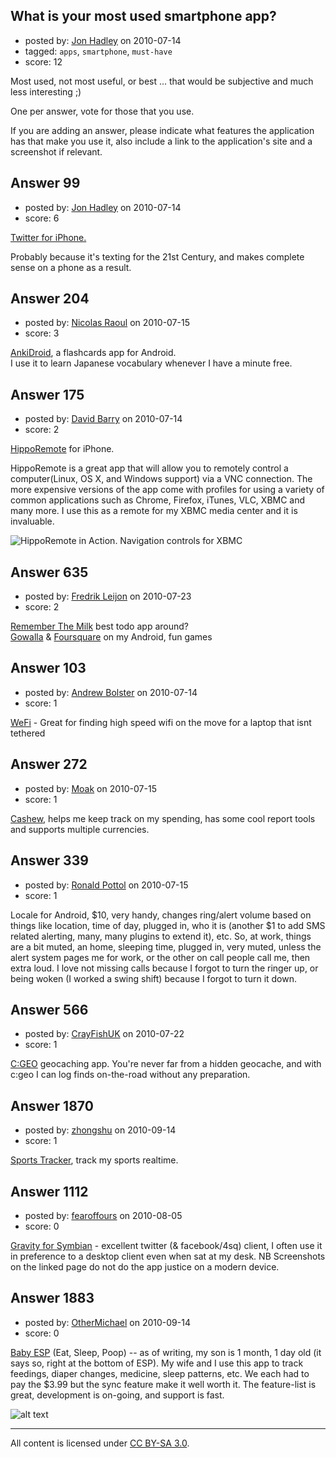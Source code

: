 ## What is your most used smartphone app?

- posted by: [Jon Hadley](https://stackexchange.com/users/-1/80-jon-hadley) on 2010-07-14
- tagged: `apps`, `smartphone`, `must-have`
- score: 12

<p>Most used, not most useful, or best ... that would be subjective and much less interesting ;)</p>

<p>One per answer, vote for those that you use.</p>

<p>If you are adding an answer, please indicate what features the application has that make you use it, also include a link to the application's site and a screenshot if relevant.</p>



## Answer 99

- posted by: [Jon Hadley](https://stackexchange.com/users/-1/80-jon-hadley) on 2010-07-14
- score: 6

<p><a href="http://www.atebits.com/tweetie-iphone/" rel="nofollow">Twitter for iPhone.</a></p>

<p>Probably because it's texting for the 21st Century, and makes complete sense on a phone as a result.</p>



## Answer 204

- posted by: [Nicolas Raoul](https://stackexchange.com/users/-1/136-nicolas-raoul) on 2010-07-15
- score: 3

<p><a href="http://ichi2.net/anki/wiki/AndroidAnki" rel="nofollow">AnkiDroid</a>, a flashcards app for Android.<br>
I use it to learn Japanese vocabulary whenever I have a minute free.</p>



## Answer 175

- posted by: [David Barry](https://stackexchange.com/users/-1/105-david-barry) on 2010-07-14
- score: 2

<p><a href="http://hipporemote.com/" rel="nofollow">HippoRemote</a> for iPhone.</p>

<p>HippoRemote is a great app that will allow you to remotely control a computer(Linux, OS X, and Windows support) via a VNC connection.  The more expensive versions of the app come with profiles for using a variety of common applications such as Chrome, Firefox, iTunes, VLC, XBMC and many more.  I use this as a remote for my XBMC media center and it is invaluable.</p>

<p><img src="http://farm5.static.flickr.com/4093/4860585539_bfd2373574.jpg" alt="HippoRemote in Action.  Navigation controls for XBMC"></p>



## Answer 635

- posted by: [Fredrik Leijon](https://stackexchange.com/users/-1/298-fredrik-leijon) on 2010-07-23
- score: 2

<p><a href="http://rememberthemilk.com/" rel="nofollow">Remember The Milk</a> best todo app around?<br>
<a href="http://gowalla.com" rel="nofollow">Gowalla</a> &amp; <a href="http://foursquare.com/" rel="nofollow">Foursquare</a> on my Android, fun games</p>



## Answer 103

- posted by: [Andrew Bolster](https://stackexchange.com/users/-1/31-andrew-bolster) on 2010-07-14
- score: 1

<p><a href="http://www.wefi.com/" rel="nofollow">WeFi</a> - Great for finding high speed wifi on the move for a laptop that isnt tethered </p>



## Answer 272

- posted by: [Moak](https://stackexchange.com/users/-1/164-moak) on 2010-07-15
- score: 1

<p><a href="http://cashewmobile.com/home.xml" rel="nofollow">Cashew</a>, helps me keep track on my spending, has some cool report tools and supports multiple currencies.</p>



## Answer 339

- posted by: [Ronald Pottol](https://stackexchange.com/users/-1/20-ronald-pottol) on 2010-07-15
- score: 1

<p>Locale for Android, $10, very handy, changes ring/alert volume based on things like location, time of day, plugged in, who it is (another $1 to add SMS related alerting, many, many plugins to extend it), etc. So, at work, things are a bit muted, an home, sleeping time, plugged in, very muted, unless the alert system pages me for work, or the other on call people call me, then extra loud. I love not missing calls because I forgot to turn the ringer up, or being woken (I worked a swing shift) because I forgot to turn it down.</p>



## Answer 566

- posted by: [CrayFishUK](https://stackexchange.com/users/-1/282-crayfishuk) on 2010-07-22
- score: 1

<p><a href="http://cgeo.carnero.cc/" rel="nofollow">C:GEO</a> geocaching app. You're never far from a hidden geocache, and with c:geo I can log finds on-the-road without any preparation.</p>



## Answer 1870

- posted by: [zhongshu](https://stackexchange.com/users/-1/972-zhongshu) on 2010-09-14
- score: 1

<p><a href="http://www.sports-tracker.com/" rel="nofollow">Sports Tracker</a>, track my sports realtime.</p>



## Answer 1112

- posted by: [fearoffours](https://stackexchange.com/users/-1/739-fearoffours) on 2010-08-05
- score: 0

<p><a href="http://mobileways.de/products/gravity/gravity/" rel="nofollow">Gravity for Symbian</a> - excellent twitter (&amp; facebook/4sq) client, I often use it in preference to a desktop client even when sat at my desk. NB Screenshots on the linked page do not do the app justice on a modern device.</p>



## Answer 1883

- posted by: [OtherMichael](https://stackexchange.com/users/-1/467-othermichael) on 2010-09-14
- score: 0

<p><a href="http://www.babyesp.com/" rel="nofollow">Baby ESP</a> (Eat, Sleep, Poop) -- as of writing, my son is 1 month, 1 day old (it says so, right at the bottom of ESP). My wife and I use this app to track feedings, diaper changes, medicine, sleep patterns, etc. We each had to pay the $3.99 but the sync feature make it well worth it. The feature-list is great, development is on-going, and support is fast.</p>

<p><img src="http://i.imgur.com/CRn2o.png" alt="alt text"></p>




---

All content is licensed under [CC BY-SA 3.0](https://creativecommons.org/licenses/by-sa/3.0/).
